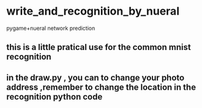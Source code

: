 # write_and_recognition_by_nueral
pygame+nueral network prediction

## this is a little pratical use for the common mnist recognition
## in the draw.py , you can to change your photo address ,remember to change the location in the recognition python code
